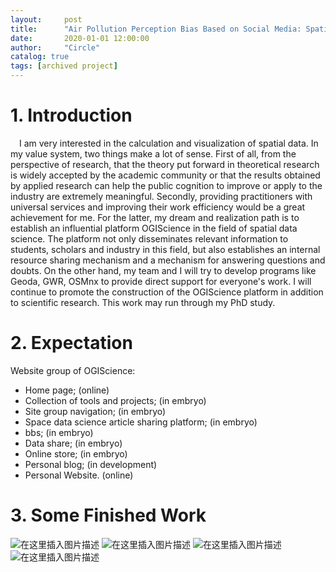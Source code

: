 ```yaml
---
layout:     post
title:      "Air Pollution Perception Bias Based on Social Media: Spatiotemporal Pattern & Mechanism"
date:       2020-01-01 12:00:00
author:     "Circle"
catalog: true
tags: [archived project]
---
```

# 1. Introduction
&emsp;I am very interested in the calculation and visualization of spatial data. In my value system, two things make a lot of sense. First of all, from the perspective of research, that the theory put forward in theoretical research is widely accepted by the academic community or that the results obtained by applied research can help the public cognition to improve or apply to the industry are extremely meaningful. Secondly, providing practitioners with universal services and improving their work efficiency would be a great achievement for me. For the latter, my dream and realization path is to establish an influential platform OGIScience in the field of spatial data science. The platform not only disseminates relevant information to students, scholars and industry in this field, but also establishes an internal resource sharing mechanism and a mechanism for answering questions and doubts. On the other hand, my team and I will try to develop programs like Geoda, GWR, OSMnx to provide direct support for everyone's work. I will continue to promote the construction of the OGIScience platform in addition to scientific research. This work may run through my PhD study.

# 2. Expectation
Website group of OGIScience:
 - Home page; (online)
 - Collection of tools and projects; (in embryo)
 - Site group navigation; (in embryo)
 - Space data science article sharing platform; (in embryo)
 - bbs; (in embryo)
 - Data share; (in embryo)
 - Online store; (in embryo)
 - Personal blog; (in development)
 - Personal Website. (online)
#  3. Some Finished Work
![在这里插入图片描述](https://img-blog.csdnimg.cn/20190809173358768.jpg?x-oss-process=image/watermark,type_ZmFuZ3poZW5naGVpdGk,shadow_10,text_aHR0cHM6Ly9ibG9nLmNzZG4ubmV0L3NreXRydWluZQ==,size_16,color_FFFFFF,t_70)
![在这里插入图片描述](https://img-blog.csdnimg.cn/20190809173425639.jpg?x-oss-process=image/watermark,type_ZmFuZ3poZW5naGVpdGk,shadow_10,text_aHR0cHM6Ly9ibG9nLmNzZG4ubmV0L3NreXRydWluZQ==,size_16,color_FFFFFF,t_70)
![在这里插入图片描述](https://img-blog.csdnimg.cn/20190809173458452.jpg?x-oss-process=image/watermark,type_ZmFuZ3poZW5naGVpdGk,shadow_10,text_aHR0cHM6Ly9ibG9nLmNzZG4ubmV0L3NreXRydWluZQ==,size_16,color_FFFFFF,t_70)
![在这里插入图片描述](https://img-blog.csdnimg.cn/2019081012032960.jpg?x-oss-process=image/watermark,type_ZmFuZ3poZW5naGVpdGk,shadow_10,text_aHR0cHM6Ly9ibG9nLmNzZG4ubmV0L3NreXRydWluZQ==,size_16,color_FFFFFF,t_70)
